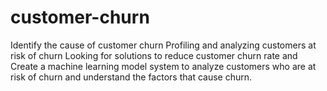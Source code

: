 # customer-churn
Identify the cause of customer churn Profiling and analyzing customers at risk of churn Looking for solutions  to reduce customer churn rate and Create a machine learning model system to analyze customers who are at  risk of churn and understand the factors that cause churn.
